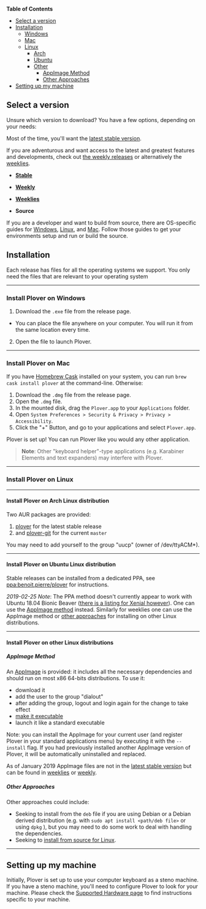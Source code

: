 **Table of Contents**

- [Select a version](#select-a-version)
- [Installation](#installation)
  - [Windows](#install-plover-on-windows)
  - [Mac](#install-plover-on-mac)
  - [Linux](#install-plover-on-linux)
    - [Arch](#install-plover-on-arch-linux-distribution)
    - [Ubuntu](#install-plover-on-ubuntu-linux-distribution)
    - [Other](#install-plover-on-other-linux-distributions)
         - [AppImage Method](#appimage-method)
         - [Other Approaches](#other-approaches)
- [Setting up my machine](#setting-up-my-machine)

## Select a version

Unsure which version to download? You have a few options, depending on your needs:

Most of the time, you'll want the [latest stable version](https://github.com/openstenoproject/plover/releases/latest).

If you are adventurous and want access to the latest and greatest features and developments, check out [the weekly releases](https://github.com/openstenoproject/plover/releases) or alternatively the [weeklies](https://github.com/openstenoproject/plover/tags).

- [**Stable**](https://github.com/openstenoproject/plover/releases/latest)
- [**Weekly**](https://github.com/openstenoproject/plover/releases)
- [**Weeklies**](https://github.com/openstenoproject/plover/tags)

- **Source**

If you are a developer and want to build from source, there are OS-specific guides for [Windows](https://github.com/openstenoproject/plover/tree/master/windows), [Linux](https://github.com/openstenoproject/plover/tree/master/linux), and [Mac](https://github.com/openstenoproject/plover/tree/master/osx). Follow those guides to get your environments setup and run or build the source.

## Installation

Each release has files for all the operating systems we support. You only need the files that are relevant to your operating system

--------------------

### Install Plover on Windows

1. Download the `.exe` file from the release page.
  * You can place the file anywhere on your computer. You will run it from the same location every time.
2. Open the file to launch Plover.

--------------------

### Install Plover on Mac

If you have [Homebrew Cask](https://caskroom.github.io/) installed on your system, you can run `brew cask install plover` at the command-line. Otherwise:

1. Download the `.dmg` file from the release page.
1. Open the `.dmg` file.
1. In the mounted disk, drag the `Plover.app` to your `Applications` folder.
1. Open `System Preferences > Security & Privacy > Privacy > Accessibility`.
1. Click the "+" Button, and go to your applications and select `Plover.app`.

Plover is set up! You can run Plover like you would any other application.

> **Note**: Other "keyboard helper"-type applications (e.g. Karabiner Elements and text expanders) may interfere with Plover.

--------------------

### Install Plover on Linux

--------------------

#### Install Plover on Arch Linux distribution

Two AUR packages are provided:

1. [plover](https://aur.archlinux.org/packages/plover/) for the latest stable release
1. and [plover-git](https://aur.archlinux.org/packages/plover-git/) for the current `master`

You may need to add yourself to the group "uucp" (owner of /dev/ttyACM*).

--------------------

#### Install Plover on Ubuntu Linux distribution

Stable releases can be installed from a dedicated PPA, see [ppa:benoit.pierre/plover](https://launchpad.net/~benoit.pierre/+archive/ubuntu/plover) for instructions.

_2019-02-25 Note_: The PPA method doesn't currently appear to work with Ubuntu 18.04 Bionic Beaver ([there is a listing for Xenial however](https://launchpad.net/~benoit.pierre/+archive/ubuntu/plover/+packages)). One can use the [AppImage method](#appimage-method) instead. Similarly for weeklies one can use the AppImage method or [other approaches](#other-approaches) for installing on other Linux distributions.

--------------------

#### Install Plover on other Linux distributions

##### AppImage Method 

An [AppImage](http://appimage.org/) is provided: it includes all the necessary dependencies and should run on most x86 64-bits distributions. To use it:

- download it
- add the user to the group "dialout"
- after adding the group, logout and login again for the change to take effect
- [make it executable](http://discourse.appimage.org/t/how-to-make-an-appimage-executable/80)
- launch it like a standard executable

Note: you can install the AppImage for your current user (and register Plover in your standard applications menu) by executing it with the `--install` flag. If you had previously installed another AppImage version of Plover, it will be automatically uninstalled and replaced.

As of January 2019 AppImage files are not in the [latest stable version](https://github.com/openstenoproject/plover/releases/latest) but can be found in [weeklies](https://github.com/openstenoproject/plover/tags) or [weekly](https://github.com/openstenoproject/plover/releases).  

##### Other Approaches 

Other approaches could include:

 - Seeking to install from the `deb` file if you are using Debian or a Debian derived distribution (e.g. with `sudo apt install <path/deb file>` or using `dpkg` ), but you may need to do some work to deal with handling the dependencies.
 - Seeking to [install from source for Linux](https://github.com/openstenoproject/plover/tree/master/linux).

--------------------

## Setting up my machine

Initially, Plover is set up to use your computer keyboard as a steno machine. If you have a steno machine, you'll need to configure Plover to look for your machine. Please check the [Supported Hardware page](https://github.com/openstenoproject/plover/wiki/Supported-Hardware) to find instructions specific to your machine.